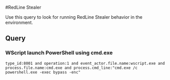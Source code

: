#RedLine Stealer

Use this query to look for running RedLine Stealer behavior in the environment.

## Query

### WScript launch PowerShell using cmd.exe

~~~
type_id:8001 and operation:1 and event_actor.file.name:wscript.exe and process.file.name:cmd.exe and process.cmd_line:"cmd.exe /c powershell.exe -exec bypass -enc"
~~~
